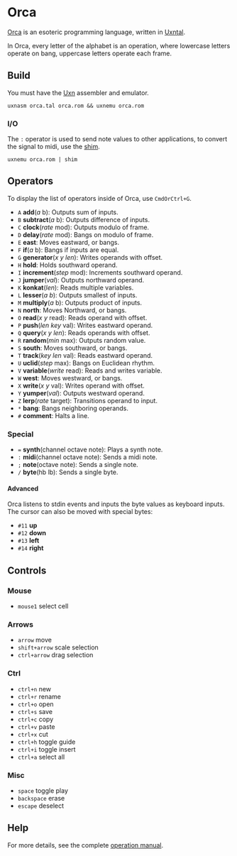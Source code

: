 # Orca

[Orca](https://wiki.xxiivv.com/orca) is an esoteric programming language, written in [Uxntal](https://wiki.xxiivv.com/site/uxntal.html).

In Orca, every letter of the alphabet is an operation, where lowercase letters operate on bang, uppercase letters operate each frame. 

## Build

You must have the [Uxn](https://git.sr.ht/~rabbits/uxn/) assembler and emulator.

```
uxnasm orca.tal orca.rom && uxnemu orca.rom
```

### I/O

The `:` operator is used to send note values to other applications, to convert the signal to midi, use the [shim](https://git.sr.ht/~rabbits/shim/).

```
uxnemu orca.rom | shim
```

## Operators

To display the list of operators inside of Orca, use `CmdOrCtrl+G`.

- `A` **add**(*a* b): Outputs sum of inputs.
- `B` **subtract**(*a* b): Outputs difference of inputs.
- `C` **clock**(*rate* mod): Outputs modulo of frame.
- `D` **delay**(*rate* mod): Bangs on modulo of frame.
- `E` **east**: Moves eastward, or bangs.
- `F` **if**(*a* b): Bangs if inputs are equal.
- `G` **generator**(*x* *y* *len*): Writes operands with offset.
- `H` **hold**: Holds southward operand.
- `I` **increment**(*step* mod): Increments southward operand.
- `J` **jumper**(*val*): Outputs northward operand.
- `K` **konkat**(*len*): Reads multiple variables.
- `L` **lesser**(*a* *b*): Outputs smallest of inputs.
- `M` **multiply**(*a* b): Outputs product of inputs.
- `N` **north**: Moves Northward, or bangs.
- `O` **read**(*x* *y* read): Reads operand with offset.
- `P` **push**(*len* *key* val): Writes eastward operand.
- `Q` **query**(*x* *y* *len*): Reads operands with offset.
- `R` **random**(*min* max): Outputs random value.
- `S` **south**: Moves southward, or bangs.
- `T` **track**(*key* *len* val): Reads eastward operand.
- `U` **uclid**(*step* max): Bangs on Euclidean rhythm.
- `V` **variable**(*write* read): Reads and writes variable.
- `W` **west**: Moves westward, or bangs.
- `X` **write**(*x* *y* val): Writes operand with offset.
- `Y` **yumper**(*val*): Outputs westward operand.
- `Z` **lerp**(*rate* target): Transitions operand to input.
- `*` **bang**: Bangs neighboring operands.
- `#` **comment**: Halts a line.

### Special

- `=` **synth**(channel octave note): Plays a synth note.
- `:` **midi**(channel octave note): Sends a midi note.
- `;` **note**(octave note): Sends a single note.
- `/` **byte**(hb lb): Sends a single byte.

#### Advanced

Orca listens to stdin events and inputs the byte values as keyboard inputs. The cursor can also be moved with special bytes:

- `#11` **up**
- `#12` **down**
- `#13` **left**
- `#14` **right**

## Controls

### Mouse

- `mouse1` select cell

### Arrows

- `arrow` move
- `shift+arrow` scale selection
- `ctrl+arrow` drag selection

### Ctrl

- `ctrl+n` new
- `ctrl+r` rename
- `ctrl+o` open
- `ctrl+s` save
- `ctrl+c` copy
- `ctrl+v` paste
- `ctrl+x` cut
- `ctrl+h` toggle guide
- `ctrl+i` toggle insert
- `ctrl+a` select all

### Misc

- `space` toggle play
- `backspace` erase
- `escape` deselect

## Help

For more details, see the complete [operation manual](https://wiki.xxiivv.com/site/orca.html).
